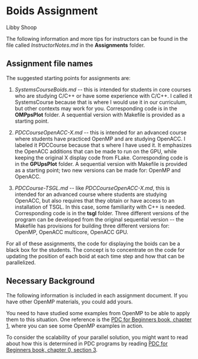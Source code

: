 # Boids Assignment

Libby Shoop

The following information and more tips for instructors can be found in the file called *InstructorNotes.md* in the **Assignments** folder.

## Assignment file names

The suggested starting points for assignments are:

1. *SystemsCourseBoids.md* -- this is intended for students in core courses who are studying C/C++ or have some experience with C/C++. I called it SystemsCourse because that is where I would use it in our curriculum, but other contexts may work for you. Corresponding code is in the **OMPpsPlot** folder. A sequential version with Makefile is provided as a starting point.

2. *PDCCourseOpenACC-X.md* -- this is intended for an advanced course where students have practiced OpenMP and are studying OpenACC. I labeled it PDCCourse because that s where I have used it. It emphasizes the OpenACC additions that can be made to run on the GPU, while keeping the original X display code from FLake. Corresponding code is in the **GPUpsPlot** folder. A sequential version  with Makefile is provided as a starting point; two new versions can be made for: OpenMP and OpenACC.

3. *PDCCourse-TSGL.md* -- like *PDCCourseOpenACC-X.md*, this is intended for an advanced course where students are studying OpenACC, but also requires that they obtain or have access to an installation of TSGL. In this case, some familiarity with C++ is needed. Corresponding code is in the **tsgl** folder. Three different versions of the program can be developed from the original sequential version -- the Makefile has provisions for building three different versions for: OpenMP, OpenACC multicore, OpenACC GPU.

For all of these assignments, the code for displaying the boids can be a black box for the students. The concept is to concentrate on the code for updating the position of each boid at each time step and how that can be parallelized.

## Necessary Background

The following information is included in each assignment document. If you have other OpenMP materials, you could add yours.

You need to have studied some examples from OpenMP to be able to apply them to this situation. One reference is the [PDC for Beginners book, chapter 1](https://www.learnpdc.org/PDCBeginners2e/1-sharedMemory/toctree.html), where you can see some OpenMP examples in action.

To consider the scalability of your parallel solution, you might want to read about how this is determined in PDC programs by reading [PDC for Beginners book, chapter 0, section 3](https://www.learnpdc.org/PDCBeginners2e/0-introduction/3.performance.html).
